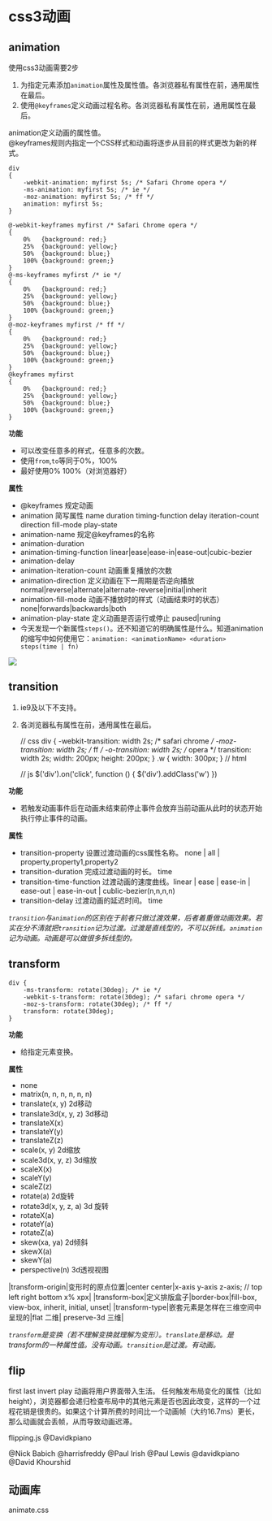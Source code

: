 # css3动画 #

## animation  

使用css3动画需要2步  

1. 为指定元素添加`animation`属性及属性值。各浏览器私有属性在前，通用属性在最后。  
2. 使用`@keyframes`定义动画过程名称。各浏览器私有属性在前，通用属性在最后。  

animation定义动画的属性值。  
@keyframes规则内指定一个CSS样式和动画将逐步从目前的样式更改为新的样式。  

	div
	{
	    -webkit-animation: myfirst 5s; /* Safari Chrome opera */
	    -ms-animation: myfirst 5s; /* ie */
	    -moz-animation: myfirst 5s; /* ff */
	    animation: myfirst 5s;
	}
	 
	@-webkit-keyframes myfirst /* Safari Chrome opera */
	{
	    0%   {background: red;}
	    25%  {background: yellow;}
	    50%  {background: blue;}
	    100% {background: green;}
	}
	@-ms-keyframes myfirst /* ie */
	{
	    0%   {background: red;}
	    25%  {background: yellow;}
	    50%  {background: blue;}
	    100% {background: green;}
	}
	@-moz-keyframes myfirst /* ff */
	{
	    0%   {background: red;}
	    25%  {background: yellow;}
	    50%  {background: blue;}
	    100% {background: green;}
	}
	@keyframes myfirst
	{
	    0%   {background: red;}
	    25%  {background: yellow;}
	    50%  {background: blue;}
	    100% {background: green;}
	}

**功能**  

- 可以改变任意多的样式，任意多的次数。  
- 使用`from`,`to`等同于0%，100%  
- 最好使用0% 100%（对浏览器好）  

**属性**  

- @keyframes 规定动画  
- animation 简写属性 name duration timing-function delay iteration-count direction fill-mode play-state   
- animation-name 规定@keyframes的名称  
- animation-duration  
- animation-timing-function linear|ease|ease-in|ease-out|cubic-bezier  
- animation-delay  
- animation-iteration-count 动画重复播放的次数  
- animation-direction 定义动画在下一周期是否逆向播放 normal|reverse|alternate|alternate-reverse|initial|inherit  
- animation-fill-mode 动画不播放时的样式（动画结束时的状态） none|forwards|backwards|both
- animation-play-state 定义动画是否运行或停止 paused|runing  
- 今天发现一个新属性`steps()`。还不知道它的明确属性是什么。知道animation的缩写中如何使用它：`animation: <animationName> <duration> steps(time | fn)`

![](./image/animation.png)

## transition  

1. ie9及以下不支持。  
2. 各浏览器私有属性在前，通用属性在最后。  

	// css
	div {
		-webkit-transition: width 2s; /* safari chrome */
		-moz-transition: width 2s; /* ff */
		-o-transition: width 2s; /* opera */
		transition: width 2s;
		width: 200px;
		height: 200px;
	}
	.w {
		width: 300px;
	}
	// html
	<div></div>
	// js
	$('div').on('click', function () {
		$('div').addClass('w')
	})

**功能**  

- 若触发动画事件后在动画未结束前停止事件会放弃当前动画从此时的状态开始执行停止事件的动画。  

**属性**  

- transition-property 设置过渡动画的css属性名称。 none | all | property,property1,property2
- transition-duration 完成过渡动画的时长。 time
- transition-time-function 过渡动画的速度曲线。linear | ease | ease-in | ease-out | ease-in-out | cublic-bezier(n,n,n,n)
- transition-delay 过渡动画的延迟时间。 time

*`transition`与`animation`的区别在于前者只做过渡效果，后者着重做动画效果。若实在分不清就把`transition`记为过渡。过渡是直线型的，不可以拆线。`animation`记为动画。动画是可以做很多拆线型的。*

## transform  

	div {
		-ms-transform: rotate(30deg); /* ie */
		-webkit-s-transform: rotate(30deg); /* safari chrome opera */
		-moz-s-transform: rotate(30deg); /* ff */
		transform: rotate(30deg);
	}

**功能**  

- 给指定元素变换。  

**属性**  

- none 
- matrix(n, n, n, n, n, n) 
- translate(x, y) 2d移动  
- translate3d(x, y, z) 3d移动  
- translateX(x)  
- translateY(y)  
- translateZ(z)  
- scale(x, y) 2d缩放  
- scale3d(x, y, z) 3d缩放  
- scaleX(x)  
- scaleY(y)  
- scaleZ(z)  
- rotate(a)  2d旋转
- rotate3d(x, y, z, a) 3d 旋转  
- rotateX(a)  
- rotateY(a)  
- rotateZ(a)  
- skew(xa, ya) 2d倾斜  
- skewX(a)  
- skewY(a)  
- perspective(n) 3d透视视图

|transform-origin|变形时的原点位置|center center|x-axis y-axis z-axis; // top left right bottom x% xpx|
|transform-box|定义排版盒子|border-box|fill-box, view-box, inherit, initial, unset|
|transform-type|嵌套元素是怎样在三维空间中呈现的|flat 二维| preserve-3d 三维|

*`transform`是变换（若不理解变换就理解为变形）。`translate`是移动。是transform的一种属性值。没有动画。`transition`是过渡。有动画。*

## flip

first last invert play
动画将用户界面带入生活。
任何触发布局变化的属性（比如height），浏览器都会递归检查布局中的其他元素是否也因此改变，这样的一个过程花销是很贵的。如果这个计算所费的时间比一个动画帧（大约16.7ms）更长，那么动画就会丢帧，从而导致动画迟滞。

flipping.js @Davidkpiano

@Nick Babich
@harrisfreddy
@Paul Irish
@Paul Lewis
@davidkpiano
@David Khourshid

## 动画库

animate.css
